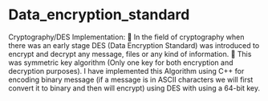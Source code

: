 # Data_encryption_standard

Cryptography/DES Implementation:
 In the field of cryptography when there was an early stage DES (Data Encryption Standard) was introduced to encrypt and decrypt any
message, files or any kind of information.
 This was symmetric key algorithm (Only one key for both encryption and decryption purposes). I have implemented this Algorithm
using C++ for encoding binary message (if a message is in ASCII characters we will first convert it to binary and then will encrypt) using
DES with using a 64-bit key.
